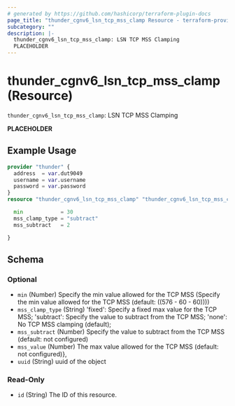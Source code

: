 ```yaml
---
# generated by https://github.com/hashicorp/terraform-plugin-docs
page_title: "thunder_cgnv6_lsn_tcp_mss_clamp Resource - terraform-provider-thunder"
subcategory: ""
description: |-
  thunder_cgnv6_lsn_tcp_mss_clamp: LSN TCP MSS Clamping
  PLACEHOLDER
---
```


# thunder_cgnv6_lsn_tcp_mss_clamp (Resource)

`thunder_cgnv6_lsn_tcp_mss_clamp`: LSN TCP MSS Clamping

__PLACEHOLDER__

## Example Usage

```terraform
provider "thunder" {
  address  = var.dut9049
  username = var.username
  password = var.password
}
resource "thunder_cgnv6_lsn_tcp_mss_clamp" "thunder_cgnv6_lsn_tcp_mss_clamp" {

  min            = 30
  mss_clamp_type = "subtract"
  mss_subtract   = 2

}
```

<!-- schema generated by tfplugindocs -->
## Schema

### Optional

- `min` (Number) Specify the min value allowed for the TCP MSS (Specify the min value allowed for the TCP MSS (default: ((576 - 60 - 60))))
- `mss_clamp_type` (String) 'fixed': Specify a fixed max value for the TCP MSS; 'subtract': Specify the value to subtract from the TCP MSS; 'none': No TCP MSS clamping (default);
- `mss_subtract` (Number) Specify the value to subtract from the TCP MSS (default: not configured)
- `mss_value` (Number) The max value allowed for the TCP MSS (default: not configured)},
- `uuid` (String) uuid of the object

### Read-Only

- `id` (String) The ID of this resource.


